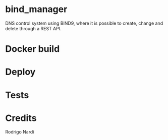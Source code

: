 # bind_manager
DNS control system using BIND9, where it is possible to create, change and delete through a REST API.

# Docker build

# Deploy

# Tests

# Credits

Rodrigo Nardi